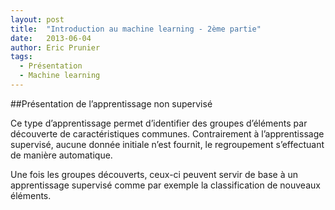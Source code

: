 ```yaml
---
layout: post
title:  "Introduction au machine learning - 2ème partie"
date:   2013-06-04
author: Eric Prunier
tags:
  - Présentation
  - Machine learning
---
```


##Présentation de l’apprentissage non supervisé

Ce type d’apprentissage permet d’identifier des groupes d’éléments par
découverte de caractéristiques communes. Contrairement à l’apprentissage
supervisé, aucune donnée initiale n’est fournit, le regroupement
s’effectuant de manière automatique.
<!--break-->

Une fois les groupes découverts, ceux-ci peuvent servir de base à un
apprentissage supervisé comme par exemple la classification de nouveaux éléments.
